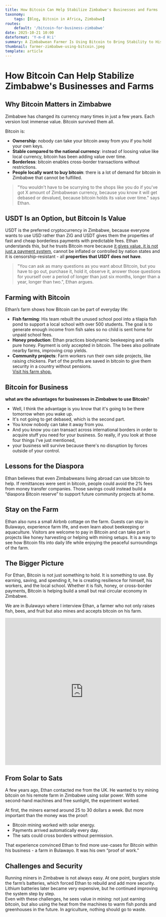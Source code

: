 ```yaml
---
title: How Bitcoin Can Help Stabilize Zimbabwe's Businesses and Farms
taxonomy:
    tags: [Blog, Bitcoin in Africa, Zimbabwe]
routes:
    default: '/bitcoin-for-business-zimbabwe'
date: 2025-10-21 10:00
dateformat: 'Y-m-d H:i'
summary: A Zimbabwean Farmer Is Using Bitcoin to Bring Stability to His Business
thumbnail: farmer-zimbabwe-using-bitcoin.jpeg
template: article
---
```


# How Bitcoin Can Help Stabilize Zimbabwe's Businesses and Farms

## Why Bitcoin Matters in Zimbabwe  
Zimbabwe has changed its currency many times in just a few years. Each version lost immense value. Bitcoin survived them all.  

Bitcoin is:  
- **Ownership**: nobody can take your bitcoin away from you if you hold your own keys.  
- **Stable compared to the national currency**: instead of loosing value like local currency, bitcoin has been adding value over time.
- **Borderless**: bitcoin enables cross-border transactions without restrictions. 
- **People locally want to buy bitcoin**: there is a lot of demand for bitcoin in Zimbabwe that cannot be fulfilled.

> "You wouldn't have to be scurrying to the shops like you do if you've got X amount of Zimbabwean currency, because you know it will get debased or devalued, because bitcoin holds its value over time." says Ethan.

## USDT Is an Option, but Bitcoin Is Value

USDT is the preferred cryptocurrency in Zimbabwe, because everyone wants to use USD rather than ZiG and USDT gives them the properties of fast and cheap borderless payments with predictable fees. Ethan understands this, but he trusts Bitcoin more because [it gives value, it is not just a payment system](https://bitcoinmagazine.com/technical/the-utility-of-bitcoin-moving-value-like-information), cannot be inflated or controlled by nation states and it is censorship-resistant - all **properties that USDT does not have**. 

> "You can ask as many questions as you want about Bitcoin, but you have to go out, purchase it, hold it, observe it, answer those questions for yourself over a period of longer than just six months, longer than a year, longer than two.", Ethan argues.

## Farming with Bitcoin  

Ethan’s farm shows how Bitcoin can be part of everyday life:  
- **Fish farming**: His team rebuilt the unused school pool into a tilapia fish pond to support a local school with over 500 students. The goal is to generate enough income from fish sales so no child is sent home for unpaid school fees.  
- **Honey production**: Ethan practices biodynamic beekeeping and sells pure honey. Payment is only accepted in bitcoin. The bees also pollinate nearby farms, improving crop yields.  
- **Community projects**: Farm workers run their own side projects, like raising chickens. Part of the profits are saved in bitcoin to give them security in a country without pensions.  
[Visit his farm shop.](https://bulawayodragonfruit.farm/shop/)


## Bitcoin for Business
****what are the advantages for businesses in Zimbabwe to use Bitcoin****?

- Well, I think the advantage is you know that it's going to be there tomorrow when you wake up.
- It's not going to get debased, which is the second part.
- You know nobody can take it away from you.
- And you know you can transact across international borders in order to acquire stuff you need for your business. So really, if you look at those four things I've just mentioned,
- your business will survive because there's no disruption by forces outside of your control.

## Lessons for the Diaspora  
Ethan believes that even Zimbabweans living abroad can use bitcoin to help. If remittances were sent in bitcoin, people could avoid the 2% fees from money transfer companies. Those savings could instead build a “diaspora Bitcoin reserve” to support future community projects at home.  

## Stay on the Farm  
Ethan also runs a small Airbnb cottage on the farm. Guests can stay in Bulawayo, experience farm life, and even learn about beekeeping or aquaculture. Visitors are welcome to pay in Bitcoin and can take part in projects like honey harvesting or helping with mining setups. It is a way to see how Bitcoin fits into daily life while enjoying the peaceful surroundings of the farm.  

## The Bigger Picture  
For Ethan, Bitcoin is not just something to hold. It is something to use. By earning, saving, and spending it, he is creating resilience for himself, his workers, and the local school. Whether it is fish, honey, or cross-border payments, Bitcoin is helping build a small but real circular economy in Zimbabwe.  



We are in Bulawayo where I interview Ethan, a farmer who not only raises fish, bees, and fruit but also mines and accepts bitcoin on his farm.
<iframe width="100%" height="476" src="https://www.youtube.com/embed/G9PIM9IAVkY" title="YouTube video player" frameborder="0" allow="accelerometer; autoplay; clipboard-write; encrypted-media; gyroscope; picture-in-picture; web-share" referrerpolicy="strict-origin-when-cross-origin" allowfullscreen></iframe>

## From Solar to Sats  
A few years ago, Ethan contacted me from the UK. He wanted to try mining bitcoin on his remote farm in Zimbabwe using solar power. With some second-hand machines and free sunlight, the experiment worked.  

At first, the miners earned around 25 to 30 dollars a week. But more important than the money was the proof:  
- Bitcoin mining worked with solar energy.  
- Payments arrived automatically every day.  
- The sats could cross borders without permission.  

That experience convinced Ethan to find more use-cases for Bitcoin within his business - a farm in Bulawayo. It was his own “proof of work.”  

## Challenges and Security  
Running miners in Zimbabwe is not always easy. At one point, burglars stole the farm’s batteries, which forced Ethan to rebuild and add more security. Lithium batteries later became very expensive, but he continued improving the system step by step.  
Even with these challenges, he sees value in mining: not just earning bitcoin, but also using the heat from the machines to warm fish ponds and greenhouses in the future. In agriculture, nothing should go to waste.  

